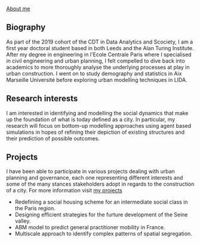 
[About me](about.md) 

## Biography
As part of the 2019 cohort of the CDT in Data Analytics and Scociety, I am a first year doctoral student based in both
Leeds and the Alan Turing Institute. After my degree in engineering in l'Ecole Centrale Paris where I specialised in 
civil engineering and urban planning, I felt compelled to dive back into academics to more thoroughly analyse the underlying 
processes at play in urban construction. I went on to study demography and statistics in Aix Marseille Université before
exploring urban modelling techniques in LIDA. 

## Research interests
I am interested in identifying and modelling the social dynamics that make up the foundation of what is today defined as a city. In particular, my research will focus on bottom-up modelling approaches using agent based simulations in hopes of refining their depiction of existing structures and their prediction of possible outcomes. 

## Projects
I have been able to participate in various projects dealing with urban planning and governance, each one representing different interests and some of the many stances stakeholders adopt in regards to the construction of a city. For more information visit [my projects](projects/projects.md) 
 
- Redefining a social housing scheme for an intermediate social class in the Paris region. 
- Designing efficient strategies for the furture development of the Seine valley.
- ABM model to predict general practitioner mobility in France. 
- Multiscale approach to identify complex patterns of spatial segregation. 
 

